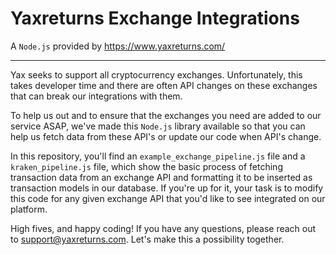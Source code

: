 # Yaxreturns Exchange Integrations

A ``Node.js`` provided by https://www.yaxreturns.com/

---

Yax seeks to support all cryptocurrency exchanges. Unfortunately, this takes developer time and there are often API changes on these exchanges that can break our integrations with them. 

To help us out and to ensure that the exchanges you need are added to our service ASAP, we've made this ``Node.js`` library available so that you can help us fetch data from these API's or update our code when API's change.

In this repository, you'll find an ``example_exchange_pipeline.js`` file and a ``kraken_pipeline.js`` file, which show the basic process of fetching transaction data from an exchange API and formatting it to be inserted as transaction models in our database. If you're up for it, your task is to modify this code for any given exchange API that you'd like to see integrated on our platform.

High fives, and happy coding! If you have any questions, please reach out to support@yaxreturns.com. Let's make this a possibility together.
